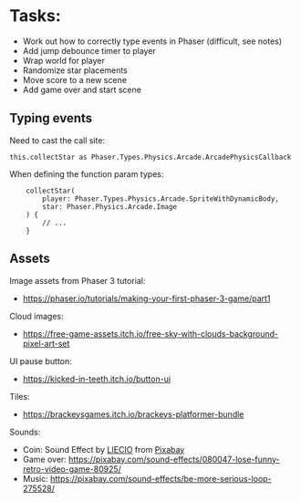 # Tasks:

- Work out how to correctly type events in Phaser (difficult, see notes)
- Add jump debounce timer to player
- Wrap world for player
- Randomize star placements
- Move score to a new scene
- Add game over and start scene

## Typing events

Need to cast the call site:

```
this.collectStar as Phaser.Types.Physics.Arcade.ArcadePhysicsCallback
```

When defining the function param types:

```
    collectStar(
        player: Phaser.Types.Physics.Arcade.SpriteWithDynamicBody,
        star: Phaser.Physics.Arcade.Image
    ) {
        // ...
    }
```

## Assets

Image assets from Phaser 3 tutorial:
- https://phaser.io/tutorials/making-your-first-phaser-3-game/part1

Cloud images:
- https://free-game-assets.itch.io/free-sky-with-clouds-background-pixel-art-set

UI pause button:
- https://kicked-in-teeth.itch.io/button-ui

Tiles:
- https://brackeysgames.itch.io/brackeys-platformer-bundle

Sounds:
- Coin: Sound Effect by <a href="https://pixabay.com/users/liecio-3298866/?utm_source=link-attribution&utm_medium=referral&utm_campaign=music&utm_content=190037">LIECIO</a> from <a href="https://pixabay.com//?utm_source=link-attribution&utm_medium=referral&utm_campaign=music&utm_content=190037">Pixabay</a>
- Game over: https://pixabay.com/sound-effects/080047-lose-funny-retro-video-game-80925/
- Music: https://pixabay.com/sound-effects/be-more-serious-loop-275528/